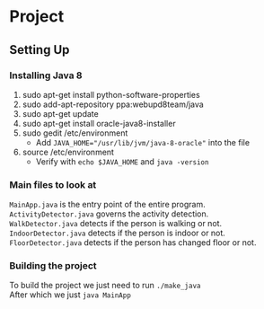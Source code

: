 # Project
## Setting Up
### Installing Java 8
1) sudo apt-get install python-software-properties
2) sudo add-apt-repository ppa:webupd8team/java
3) sudo apt-get update
4) sudo apt-get install oracle-java8-installer
5) sudo gedit /etc/environment
	* Add `JAVA_HOME="/usr/lib/jvm/java-8-oracle"` into the file 
6) source /etc/environment
	* Verify with `echo $JAVA_HOME` and `java -version`

### Main files to look at
`MainApp.java` is the entry point of the entire program. <br>
`ActivityDetector.java` governs the activity detection. <br>
`WalkDetector.java` detects if the person is walking or not. <br>
`IndoorDetector.java` detects if the person is indoor or not. <br>
`FloorDetector.java` detects if the person has changed floor or not. <br>

### Building the project
To build the project we just need to run `./make_java` <br>
After which we just `java MainApp` <br>